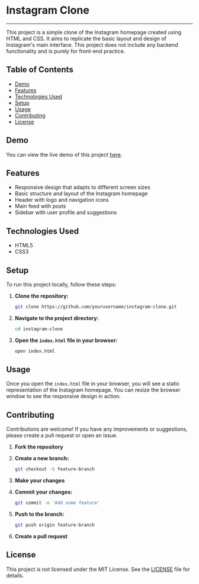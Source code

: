 # Instagram Clone

---

This project is a simple clone of the Instagram homepage created using HTML and CSS. It aims to replicate the basic layout and design of Instagram's main interface. This project does not include any backend functionality and is purely for front-end practice.

## Table of Contents

- [Demo](#demo)
- [Features](#features)
- [Technologies Used](#technologies-used)
- [Setup](#setup)
- [Usage](#usage)
- [Contributing](#contributing)
- [License](#license)

## Demo

You can view the live demo of this project [here](https://oge-dev.github.io/InstagramClone/).

## Features

- Responsive design that adapts to different screen sizes
- Basic structure and layout of the Instagram homepage
- Header with logo and navigation icons
- Main feed with posts
- Sidebar with user profile and suggestions

## Technologies Used

- HTML5
- CSS3

## Setup

To run this project locally, follow these steps:

1. **Clone the repository:**

   ```bash
   git clone https://github.com/yourusername/instagram-clone.git
   ```

2. **Navigate to the project directory:**

   ```bash
   cd instagram-clone
   ```

3. **Open the `index.html` file in your browser:**

   ```bash
   open index.html
   ```

## Usage

Once you open the `index.html` file in your browser, you will see a static representation of the Instagram homepage. You can resize the browser window to see the responsive design in action.

## Contributing

Contributions are welcome! If you have any improvements or suggestions, please create a pull request or open an issue.

1. **Fork the repository**
2. **Create a new branch:**

   ```bash
   git checkout -b feature-branch
   ```

3. **Make your changes**
4. **Commit your changes:**

   ```bash
   git commit -m 'Add some feature'
   ```

5. **Push to the branch:**

   ```bash
   git push origin feature-branch
   ```

6. **Create a pull request**

## License

This project is not licensed under the MIT License. See the [LICENSE](LICENSE) file for details.
